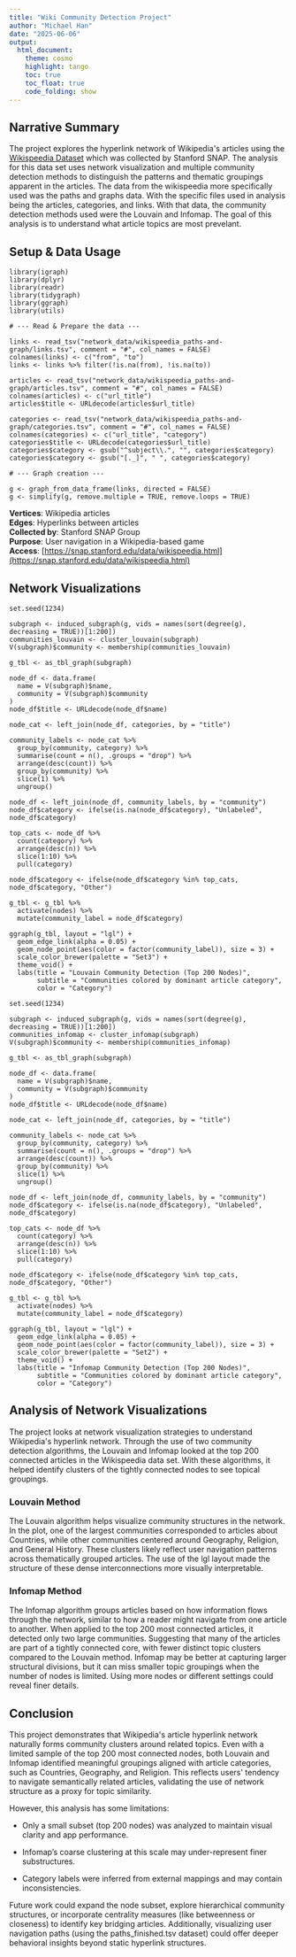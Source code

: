 ```yaml
---
title: "Wiki Community Detection Project"
author: "Michael Han"
date: "2025-06-06"
output: 
  html_document:
    theme: cosmo
    highlight: tango
    toc: true
    toc_float: true
    code_folding: show
---
```


## Narrative Summary 

The project explores the hyperlink network of Wikipedia's articles using the [Wikispeedia Dataset](https://snap.stanford.edu/data/wikispeedia.html) which was collected by Stanford SNAP. The analysis for this data set uses network visualization and multiple community detection methods to distinguish the patterns and thematic groupings apparent in the articles. The data from the wikispeedia more specifically used was the paths and graphs data. With the specific files used in analysis being the articles, categories, and links. With that data, the community detection methods used were the Louvain and Infomap. The goal of this analysis is to understand what article topics are most prevelant.

## Setup & Data Usage

```{r setup, message = FALSE, warning = FALSE}
library(igraph)
library(dplyr)
library(readr)
library(tidygraph)
library(ggraph)
library(utils)

# --- Read & Prepare the data ---

links <- read_tsv("network_data/wikispeedia_paths-and-graph/links.tsv", comment = "#", col_names = FALSE)
colnames(links) <- c("from", "to")
links <- links %>% filter(!is.na(from), !is.na(to))

articles <- read_tsv("network_data/wikispeedia_paths-and-graph/articles.tsv", comment = "#", col_names = FALSE)
colnames(articles) <- c("url_title")
articles$title <- URLdecode(articles$url_title)

categories <- read_tsv("network_data/wikispeedia_paths-and-graph/categories.tsv", comment = "#", col_names = FALSE)
colnames(categories) <- c("url_title", "category")
categories$title <- URLdecode(categories$url_title)
categories$category <- gsub("^subject\\.", "", categories$category)
categories$category <- gsub("[._]", " ", categories$category)

# --- Graph creation ---

g <- graph_from_data_frame(links, directed = FALSE)
g <- simplify(g, remove.multiple = TRUE, remove.loops = TRUE)
```

**Vertices**: Wikipedia articles  
**Edges**: Hyperlinks between articles  
**Collected by**: Stanford SNAP Group  
**Purpose**: User navigation in a Wikipedia-based game  
**Access**: [https://snap.stanford.edu/data/wikispeedia.html](https://snap.stanford.edu/data/wikispeedia.html)

## Network Visualizations

```{r louvain, message = FALSE, warning = FALSE}
set.seed(1234)

subgraph <- induced_subgraph(g, vids = names(sort(degree(g), decreasing = TRUE))[1:200])
communities_louvain <- cluster_louvain(subgraph)
V(subgraph)$community <- membership(communities_louvain)

g_tbl <- as_tbl_graph(subgraph)

node_df <- data.frame(
  name = V(subgraph)$name,
  community = V(subgraph)$community
)
node_df$title <- URLdecode(node_df$name)

node_cat <- left_join(node_df, categories, by = "title")

community_labels <- node_cat %>%
  group_by(community, category) %>%
  summarise(count = n(), .groups = "drop") %>%
  arrange(desc(count)) %>%
  group_by(community) %>%
  slice(1) %>%
  ungroup()

node_df <- left_join(node_df, community_labels, by = "community")
node_df$category <- ifelse(is.na(node_df$category), "Unlabeled", node_df$category)

top_cats <- node_df %>%
  count(category) %>%
  arrange(desc(n)) %>%
  slice(1:10) %>%
  pull(category)

node_df$category <- ifelse(node_df$category %in% top_cats, node_df$category, "Other")

g_tbl <- g_tbl %>%
  activate(nodes) %>%
  mutate(community_label = node_df$category)

ggraph(g_tbl, layout = "lgl") +
  geom_edge_link(alpha = 0.05) +
  geom_node_point(aes(color = factor(community_label)), size = 3) +
  scale_color_brewer(palette = "Set3") +
  theme_void() +
  labs(title = "Louvain Community Detection (Top 200 Nodes)",
       subtitle = "Communities colored by dominant article category",
       color = "Category")
```

```{r infomap, message = FALSE, warning = FALSE}
set.seed(1234)

subgraph <- induced_subgraph(g, vids = names(sort(degree(g), decreasing = TRUE))[1:200])
communities_infomap <- cluster_infomap(subgraph)
V(subgraph)$community <- membership(communities_infomap)

g_tbl <- as_tbl_graph(subgraph)

node_df <- data.frame(
  name = V(subgraph)$name,
  community = V(subgraph)$community
)
node_df$title <- URLdecode(node_df$name)

node_cat <- left_join(node_df, categories, by = "title")

community_labels <- node_cat %>%
  group_by(community, category) %>%
  summarise(count = n(), .groups = "drop") %>%
  arrange(desc(count)) %>%
  group_by(community) %>%
  slice(1) %>%
  ungroup()

node_df <- left_join(node_df, community_labels, by = "community")
node_df$category <- ifelse(is.na(node_df$category), "Unlabeled", node_df$category)

top_cats <- node_df %>%
  count(category) %>%
  arrange(desc(n)) %>%
  slice(1:10) %>%
  pull(category)

node_df$category <- ifelse(node_df$category %in% top_cats, node_df$category, "Other")

g_tbl <- g_tbl %>%
  activate(nodes) %>%
  mutate(community_label = node_df$category)

ggraph(g_tbl, layout = "lgl") +
  geom_edge_link(alpha = 0.05) +
  geom_node_point(aes(color = factor(community_label)), size = 3) +
  scale_color_brewer(palette = "Set2") +
  theme_void() +
  labs(title = "Infomap Community Detection (Top 200 Nodes)",
       subtitle = "Communities colored by dominant article category",
       color = "Category")

```

## Analysis of Network Visualizations

The project looks at network visualization strategies to understand Wikipedia's hyperlink network. Through the use of two community detection algorithms, the Louvain and Infomap looked at the top 200 connected articles in the Wikispeedia data set. With these algorithms, it helped identify clusters of the tightly connected nodes to see topical groupings. 

### Louvain Method

The Louvain algorithm helps visualize community structures in the network.  In the plot, one of the largest communities corresponded to articles about Countries, while other communities centered around Geography, Religion, and General History. These clusters likely reflect user navigation patterns across thematically grouped articles. The use of the lgl layout made the structure of these dense interconnections more visually interpretable.

### Infomap Method

The Infomap algorithm groups articles based on how information flows through the network, similar to how a reader might navigate from one article to another. When applied to the top 200 most connected articles, it detected only two large communities. Suggesting that many of the articles are part of a tightly connected core, with fewer distinct topic clusters compared to the Louvain method. Infomap may be better at capturing larger structural divisions, but it can miss smaller topic groupings when the number of nodes is limited. Using more nodes or different settings could reveal finer details.

## Conclusion

This project demonstrates that Wikipedia's article hyperlink network naturally forms community clusters around related topics. Even with a limited sample of the top 200 most connected nodes, both Louvain and Infomap identified meaningful groupings aligned with article categories, such as Countries, Geography, and Religion. This reflects users' tendency to navigate semantically related articles, validating the use of network structure as a proxy for topic similarity.

However, this analysis has some limitations:

- Only a small subset (top 200 nodes) was analyzed to maintain visual clarity and app performance.

- Infomap’s coarse clustering at this scale may under-represent finer substructures.

- Category labels were inferred from external mappings and may contain inconsistencies.

Future work could expand the node subset, explore hierarchical community structures, or incorporate centrality measures (like betweenness or closeness) to identify key bridging articles. Additionally, visualizing user navigation paths (using the paths_finished.tsv dataset) could offer deeper behavioral insights beyond static hyperlink structures.

